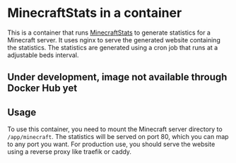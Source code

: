 # MinecraftStats in a container
This is a container that runs [MinecraftStats](https://github.com/pdinklag/MinecraftStats) to generate statistics for a Minecraft server. It uses nginx to serve the generated website containing the statistics. The statistics are generated using a cron job that runs at a adjustable beds interval.

## Under development, image not available through Docker Hub yet

## Usage
To use this container, you need to mount the Minecraft server directory to `/app/minecraft`. The statistics will be served on port 80, which you can map to any port you want. For production use, you should serve the website using a reverse proxy like traefik or caddy.